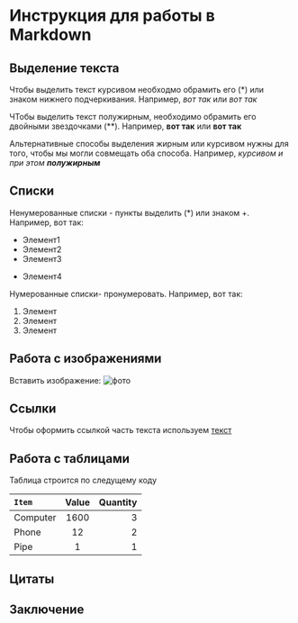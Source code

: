 # Инструкция для работы в Markdown

## Выделение текста

Чтобы выделить текст курсивом необходмо обрамить его (*) или знаком нижнего подчеркивания. Например, *вот так* или _вот так_


ЧТобы выделить текст полужирным, необходимо обрамить его двойными звездочками (**). Например, **вот так** или __вот так__

Альтернативные способы выделения жирным или курсивом нужны для того, чтобы мы могли совмещать оба способа. Например, _курсивом и при этом **полужирным**_ 

## Списки

Ненумерованные списки - пункты выделить (*) или знаком +. Например, вот так:
* Элемент1
* Элемент2
* Элемент3
+ Элемент4

Нумерованные списки- пронумеровать. Например, вот так:
1. Элемент
2. Элемент
3. Элемент

## Работа с изображениями

Вставить изображение:
![фото](2уп28фл.png)

## Ссылки

Чтобы оформить ссылкой часть текста используем [текст](ссылка "Всплывающая подсказка")

## Работа с таблицами

Таблица строится по следущему коду

<code>Item      | Value | Quantity
:-------- |:-----:| -------:
Computer  | 1600  | 3
Phone     | 12    | 2
Pipe      | 1     | 1
</code>

## Цитаты



## Заключение
